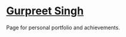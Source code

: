 # [Gurpreet Singh](https://www.linkedin.com/in/GurpreetSK95)
Page for personal portfolio and achievements.
